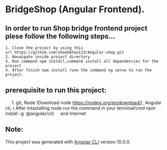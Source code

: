 # BridgeShop (Angular Frontend).

## In order to run Shop bridge frontend project plese follow the following steps...
    1. Clone the project by using this url https://github.com/shoebkhan123/Angular-shop.git
    2. Navaigate inside project directory
    3. Run command npm install,command install all dependencies for the project
    4. After finish npm install runn the command ng serve to run the project.

## prerequisite to run this project:
     1. git, Node (Download node https://nodejs.org/en/download/), Angular cli, ( After intastalling node run the command in your terminal/cmd npm install -g  @angular/cli)
        and Internet

## Note:
This project was generated with [Angular CLI](https://github.com/angular/angular-cli) version 10.0.0.
